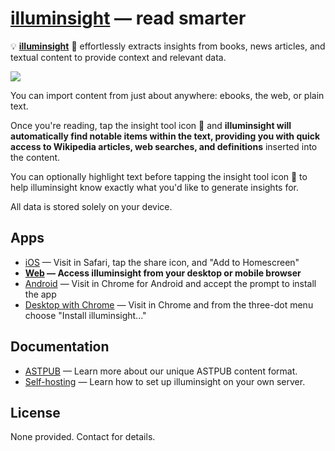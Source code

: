 # [illuminsight](https://app.illuminsight.com) — read smarter

💡 **[illuminsight](https://app.illuminsight.com)** 👀 effortlessly extracts insights from books, news articles, and textual content to provide context and relevant data.

<img src="https://i.imgur.com/LhFvyz9.jpg" />

You can import content from just about anywhere: ebooks, the web, or plain text.

Once you're reading, tap the insight tool icon 🔦 and **illuminsight will automatically find notable items within the text, providing you with quick access to Wikipedia articles, web searches, and definitions** inserted into the content.

You can optionally highlight text before tapping the insight tool icon 🔦 to help illuminsight know exactly what you'd like to generate insights for.

All data is stored solely on your device.

## Apps

- [iOS](https://app.illuminsight.com) — Visit in Safari, tap the share icon, and "Add to Homescreen"
- **[Web](https://app.illuminsight.com) — Access illuminsight from your desktop or mobile browser**
- [Android](https://app.illuminsight.com) — Visit in Chrome for Android and accept the prompt to install the app
- [Desktop with Chrome](https://app.illuminsight.com) — Visit in Chrome and from the three-dot menu choose "Install illuminsight..."

## Documentation

- [ASTPUB](https://github.com/Xyfir/illuminsight/blob/master/docs/astpub.md) — Learn more about our unique ASTPUB content format.
- [Self-hosting](https://github.com/Xyfir/illuminsight/blob/master/docs/self-host.md) — Learn how to set up illuminsight on your own server.

## License

None provided. Contact for details.
